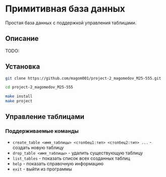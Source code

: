 # Примитивная база данных

Простая база данных с поддержкой управления таблицами.

## Описание

TODO:

## Установка

```bash
git clone https://github.com/magom001/project-2_magomedov_M25-555.git

cd project-2_magomedov_M25-555

make install
make project
```

## Управление таблицами

### Поддерживаемые команды

- `create_table <имя_таблицы> <столбец1:тип> <столбец2:тип> ...` - создать новую таблицу
- `drop_table <имя_таблицы>` - удалить существующую таблицу
- `list_tables` - показать список всех созданных таблиц
- `help` - показать справочную информацию
- `exit` - выйти из программы
